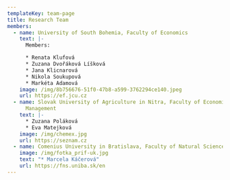 ```yaml
---
templateKey: team-page
title: Research Team
members:
  - name: University of South Bohemia, Faculty of Economics
    text: |-
      Members:

      * Renata Klufová
      * Zuzana Dvořáková Líšková
      * Jana Klicnarová
      * Nikola Soukupová
      * Markéta Adamová
    image: /img/8b756676-51f0-47b8-a599-3762294ce140.jpeg
    url: https://ef.jcu.cz
  - name: Slovak University of Agriculture in Nitra, Faculty of Economics and
      Management
    text: |-
      * Zuzana Poláková
      * Eva Matejková
    image: /img/chemex.jpg
    url: https://seznam.cz
  - name: Comenius University in Bratislava, Faculty of Natural Sciences
    image: /img/fotka_prif-uk.jpg
    text: "* Marcela Káčerová"
    url: https://fns.uniba.sk/en
---
```

